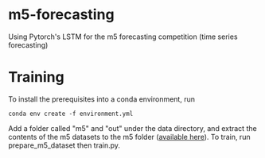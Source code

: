 # m5-forecasting
Using Pytorch's LSTM for the m5 forecasting competition (time series forecasting)

# Training
To install the prerequisites into a conda environment, run
``` 
conda env create -f environment.yml
```
Add a folder called "m5" and "out" under the data directory, and extract the contents of the m5 datasets to the m5 folder ([available here](https://www.kaggle.com/c/m5-forecasting-accuracy)). To train, run prepare_m5_dataset then train.py. 
